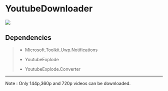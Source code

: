 
# YoutubeDownloader
![](https://img.shields.io/badge/.NET-6.0-blue)

## Dependencies

> - Microsoft.Toolkit.Uwp.Notifications
>   
> - YoutubeExplode
>   
> - YoutubeExplode.Converter
>   

---

Note : Only 144p,360p and 720p videos can be downloaded.
